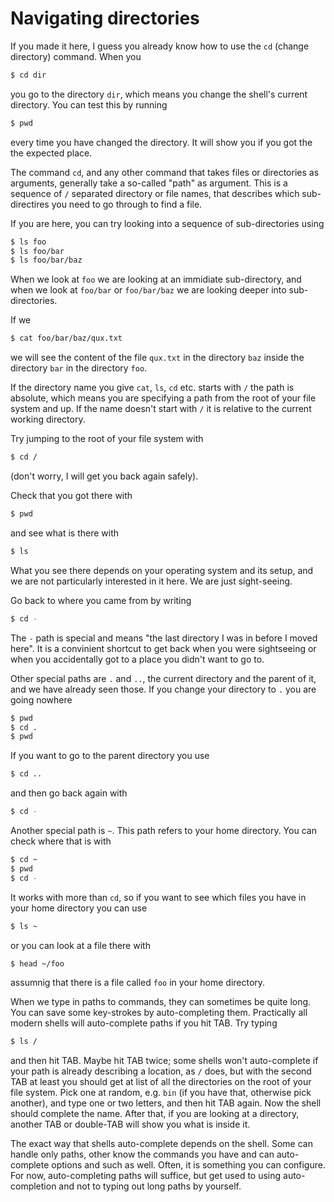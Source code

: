 # Navigating directories

If you made it here, I guess you already know how to use the `cd` (change directory) command. When you

```sh
$ cd dir
```

you go to the directory `dir`, which means you change the shell's current directory. You can test this by running

```sh
$ pwd
```

every time you have changed the directory. It will show you if you got the the expected place.

The command `cd`, and any other command that takes files or directories as arguments, generally take a so-called "path" as argument. This is a sequence of `/` separated directory or file names, that describes which sub-directires you need to go through to find a file.

If you are here, you can try looking into a sequence of sub-directories using

```sh
$ ls foo
$ ls foo/bar
$ ls foo/bar/baz
```

When we look at `foo` we are looking at an immidiate sub-directory, and when we look at `foo/bar` or `foo/bar/baz` we are looking deeper into sub-directories.

If we 

```sh
$ cat foo/bar/baz/qux.txt
```

we will see the content of the file `qux.txt` in the directory `baz` inside the directory `bar` in the directory `foo`.

If the directory name you give `cat`, `ls`, `cd` etc. starts with `/` the path is absolute, which means you are specifying a path from the root of your file system and up. If the name doesn't start with `/` it is relative to the current working directory.

Try jumping to the root of your file system with

```sh
$ cd /
```

(don't worry, I will get you back again safely).

Check that you got there with

```sh
$ pwd
```

and see what is there with

```sh
$ ls
```

What you see there depends on your operating system and its setup, and we are not particularly interested in it here. We are just sight-seeing.

Go back to where you came from by writing

```sh
$ cd -
```

The `-` path is special and means "the last directory I was in before I moved here". It is a convinient shortcut to get back when you were sightseeing or when you accidentally got to a place you didn't want to go to.

Other special paths are `.` and `..`, the current directory and the parent of it, and we have already seen those. If you change your directory to `.` you are going nowhere

```sh
$ pwd
$ cd .
$ pwd
```

If you want to go to the parent directory you use

```sh
$ cd ..
```

and then go back again with

```sh
$ cd -
```

Another special path is `~`. This path refers to your home directory. You can check where that is with

```sh
$ cd ~
$ pwd
$ cd -
```

It works with more than `cd`, so if you want to see which files you have in your home directory you can use

```sh
$ ls ~
```

or you can look at a file there with

```sh
$ head ~/foo
```

assumnig that there is a file called `foo` in your home directory.

When we type in paths to commands, they can sometimes be quite long. You can save some key-strokes by auto-completing them. Practically all modern shells will auto-complete paths if you hit TAB. Try typing

```sh
$ ls /
```

and then hit TAB. Maybe hit TAB twice; some shells won't auto-complete if your path is already describing a location, as `/` does, but with the second TAB at least you should get at list of all the directories on the root of your file system. Pick one at random, e.g. `bin` (if you have that, otherwise pick another), and type one or two letters, and then hit TAB again. Now the shell should complete the name. After that, if you are looking at a directory, another TAB or double-TAB will show you what is inside it.

The exact way that shells auto-complete depends on the shell. Some can handle only paths, other know the commands you have and can auto-complete options and such as well. Often, it is something you can configure. For now, auto-completing paths will suffice, but get used to using auto-completion and not to typing out long paths by yourself.

